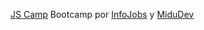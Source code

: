 [JS Camp](https://www.jscamp.dev/) Bootcamp por [InfoJobs](https://www.infojobs.net/) y [MiduDev](https://github.com/midudev)
